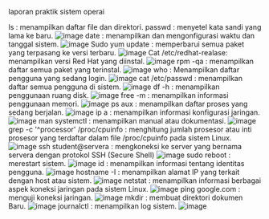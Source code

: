 laporan praktik sistem operai

ls : menampilkan daftar file dan direktori.
passwd : menyetel kata sandi yang lama ke baru.
![image](https://github.com/Kerisnakris/-50-command/assets/126413528/773d520f-f525-4ff7-9a70-9bf585decc6f)
date : menampilkan dan mengonfigurasi waktu dan tanggal sistem.
![image](https://github.com/Kerisnakris/-50-command/assets/126413528/0a0ee42d-f454-48ce-912e-b9678173aa4c)
Sudo yum update : memperbarui semua paket yang terpasang ke versi terbaru.
![image](https://github.com/Kerisnakris/-50-command/assets/126413528/38365f9a-59d8-47a8-b950-e36a18f62cdf)
Cat /etc/redhat-realase: menampilkan versi Red Hat yang diinstal.
![image](https://github.com/Kerisnakris/-50-command/assets/126413528/c54b5022-e82c-483e-9914-725a56144333)
rpm -qa : menampilkan daftar semua paket yang terinstal.
![image](https://github.com/Kerisnakris/-50-command/assets/126413528/1507521d-8005-435e-9d65-586526619d7b)
who : Menampilkan daftar pengguna yang sedang login.
![image](https://github.com/Kerisnakris/-50-command/assets/126413528/466630fb-d163-4aa4-9bb7-2e5d1bf683fc)
cat /etc/passwd : menampilkan daftar semua pengguna di sistem.
![image](https://github.com/Kerisnakris/-50-command/assets/126413528/499e9363-71c1-4e3d-afef-5c44d5faa924)
df -h : menampilkan penggunaan ruang disk.
![image](https://github.com/Kerisnakris/-50-command/assets/126413528/86bd8722-5cc9-43cd-92f5-39608e7bbdad)
free -m : menampilkan informasi penggunaan memori.
![image](https://github.com/Kerisnakris/-50-command/assets/126413528/1574bff9-6881-4cc4-8d9f-5f99663cc834)
ps aux : menampilkan daftar proses yang sedang berjalan.
![image](https://github.com/Kerisnakris/-50-command/assets/126413528/b54844c2-ec5e-425d-8ce6-c7f977e41bb3)
ip a : menampilkan informasi konfigurasi jaringan.
![image](https://github.com/Kerisnakris/-50-command/assets/126413528/6dad1856-c89f-418c-9d9e-86deeec894b5)
man systemctl : menampilkan manual atau dokumentasi.
![image](https://github.com/Kerisnakris/-50-command/assets/126413528/3c11b26f-d752-4fa9-ac38-f0ec1114bd4d)
grep -c '^processor' /proc/cpuinfo : menghitung jumlah prosesor atau inti prosesor yang terdaftar dalam file /proc/cpuinfo pada sistem Linux.
![image](https://github.com/Kerisnakris/-50-command/assets/126413528/d6aa4ba8-7496-4baf-a738-7f82d940837d)
ssh student@servera : mengkoneksi ke server yang bernama servera dengan protokol SSH (Secure Shell)
![image](https://github.com/Kerisnakris/-50-command/assets/126413528/6b490e5f-25af-4c27-9de4-72cd9b8fdbf2)
sudo reboot : merestart sistem.
![image](https://github.com/Kerisnakris/-50-command/assets/126413528/a4093d6d-2e7a-4a22-b324-19601ea349c4)
id : menampilkan informasi tentang identitas pengguna.
![image](https://github.com/Kerisnakris/-50-command/assets/126413528/daff1269-1f4e-4f81-893f-a955d2a122b4)
hostname -I : menampilkan alamat IP yang terkait dengan host atau sistem.
![image](https://github.com/Kerisnakris/-50-command/assets/126413528/06e9769f-0672-4c23-a43f-f1558ba3f68c)
netstat : menampilkan informasi berbagai aspek koneksi jaringan pada sistem Linux.
![image](https://github.com/Kerisnakris/-50-command/assets/126413528/dc16ee5f-3898-4de7-96a1-6cc59271d154)
ping google.com : menguji koneksi jaringan.
![image](https://github.com/Kerisnakris/-50-command/assets/126413528/ec01e616-478d-4a26-ab75-7831fbc586de)
mkdir : membuat direktori dokumen Baru.
![image](https://github.com/Kerisnakris/-50-command/assets/126413528/20a448aa-e063-4194-9b29-9548f7e62e36)
journalctl : menampilkan log sistem.
![image](https://github.com/Kerisnakris/-50-command/assets/126413528/4e677a44-0c28-4479-96e0-5b8ab1fe5392)

